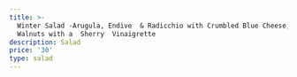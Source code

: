 ```yaml
---
title: >-
  Winter Salad -Arugula, Endive  & Radicchio with Crumbled Blue Cheese, Toasted
  Walnuts with a  Sherry  Vinaigrette 
description: Salad
price: '30'
type: salad
---
```


